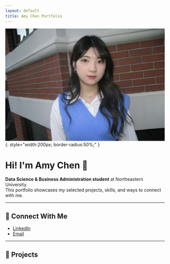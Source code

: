 ```yaml
---
layout: default
title: Amy Chen Portfolio
---
```


<!-- Profile Picture -->
![Amy Chen](PIC.JPG){: style="width:200px; border-radius:50%;" }

# Hi! I'm Amy Chen 👋

**Data Science & Business Administration student** at Northeastern University.  
This portfolio showcases my selected projects, skills, and ways to connect with me.

---

## 🔗 Connect With Me

- [LinkedIn](http://linkedin.com/in/amy-chen-6651ab282)  
- [Email](mailto:amychen4399.work@gmail.com)

---

## 💼 Projects
